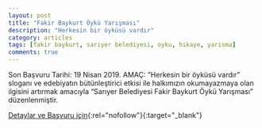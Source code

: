 ```yaml
---
layout: post
title: "Fakir Baykurt Öykü Yarışması"
description: "Herkesin bir öyküsü vardır"
category: articles
tags: [fakir baykurt, sarıyer belediyesi, oyku, hikaye, yarisma]
comments: true
---
```


Son Başvuru Tarihi: 19 Nisan 2019. 
AMAÇ: ”Herkesin bir öyküsü vardır” sloganı ve edebiyatın bütünleştirici etkisi ile halkımızın okumayazmaya
olan ilgisini artırmak amacıyla “Sarıyer Belediyesi Fakir Baykurt Öykü Yarışması” düzenlenmiştir.


[Detaylar ve Başvuru için](http://www.edebiyathaber.net/fakir-baykurt-oyku-yarismasina-basvurular-basladi/?utm_source=edebiyatyarismalari.com&utm_medium=affiliate){:rel="nofollow"}{:target="_blank"}